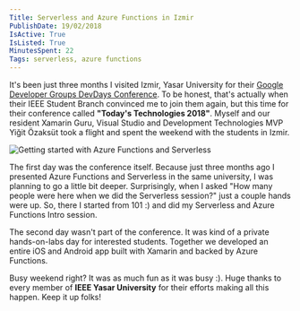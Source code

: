 ```yaml
---
Title: Serverless and Azure Functions in Izmir
PublishDate: 19/02/2018
IsActive: True
IsListed: True
MinutesSpent: 22
Tags: serverless, azure functions
---
```


It's been just three months I visited Izmir, Yasar University for their [Google Developer Groups DevDays Conference](gdg-devfest-izmir-2017). To be honest, that's actually when their IEEE Student Branch convinced me to join them again, but this time for their conference called **"Today's Technologies 2018"**. Myself and our resident Xamarin 
 Guru, Visual Studio and Development Technologies MVP Yiğit Özaksüt took a flight and spent the weekend with the students in Izmir. 

![Getting started with Azure Functions and Serverless](media/Todays-Technlogoies-Izmir-2018/serverless-azure-functions-izmir.jpg)

The first day was the conference itself. Because just three months ago I presented Azure Functions and Serverless in the same university, I was planning to go a little bit deeper. Surprisingly, when I asked "How many people were here when we did the Serverless session?" just a couple hands were up. So, there I started from 101 :) and did my Serverless and Azure Functions Intro session. 

The second day wasn't part of the conference. It was kind of a private hands-on-labs day for interested students. Together we developed an entire iOS and Android app built with Xamarin and backed by Azure Functions. 

Busy weekend right? It was as much fun as it was busy :). Huge thanks to every member of **IEEE Yasar University** for their efforts making all this happen. Keep it up folks!

